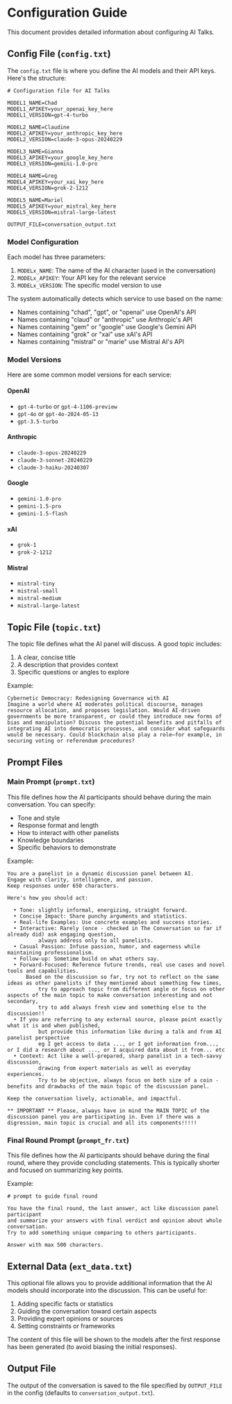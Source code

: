 # Configuration Guide

This document provides detailed information about configuring AI Talks.

## Config File (`config.txt`)

The `config.txt` file is where you define the AI models and their API keys. Here's the structure:

```
# Configuration file for AI Talks

MODEL1_NAME=Chad
MODEL1_APIKEY=your_openai_key_here
MODEL1_VERSION=gpt-4-turbo

MODEL2_NAME=Claudine
MODEL2_APIKEY=your_anthropic_key_here
MODEL2_VERSION=claude-3-opus-20240229

MODEL3_NAME=Gianna
MODEL3_APIKEY=your_google_key_here
MODEL3_VERSION=gemini-1.0-pro

MODEL4_NAME=Greg
MODEL4_APIKEY=your_xai_key_here
MODEL4_VERSION=grok-2-1212

MODEL5_NAME=Mariel
MODEL5_APIKEY=your_mistral_key_here
MODEL5_VERSION=mistral-large-latest

OUTPUT_FILE=conversation_output.txt
```

### Model Configuration

Each model has three parameters:

1. `MODELx_NAME`: The name of the AI character (used in the conversation)
2. `MODELx_APIKEY`: Your API key for the relevant service
3. `MODELx_VERSION`: The specific model version to use

The system automatically detects which service to use based on the name:
- Names containing "chad", "gpt", or "openai" use OpenAI's API
- Names containing "claud" or "anthropic" use Anthropic's API
- Names containing "gem" or "google" use Google's Gemini API
- Names containing "grok" or "xai" use xAI's API
- Names containing "mistral" or "marie" use Mistral AI's API

### Model Versions

Here are some common model versions for each service:

#### OpenAI
- `gpt-4-turbo` or `gpt-4-1106-preview`
- `gpt-4o` or `gpt-4o-2024-05-13`
- `gpt-3.5-turbo`

#### Anthropic
- `claude-3-opus-20240229`
- `claude-3-sonnet-20240229`
- `claude-3-haiku-20240307`

#### Google
- `gemini-1.0-pro`
- `gemini-1.5-pro`
- `gemini-1.5-flash`

#### xAI
- `grok-1`
- `grok-2-1212`

#### Mistral
- `mistral-tiny`
- `mistral-small`
- `mistral-medium`
- `mistral-large-latest`

## Topic File (`topic.txt`)

The topic file defines what the AI panel will discuss. A good topic includes:

1. A clear, concise title
2. A description that provides context
3. Specific questions or angles to explore

Example:

```
Cybernetic Democracy: Redesigning Governance with AI
Imagine a world where AI moderates political discourse, manages resource allocation, and proposes legislation. Would AI-driven governments be more transparent, or could they introduce new forms of bias and manipulation? Discuss the potential benefits and pitfalls of integrating AI into democratic processes, and consider what safeguards would be necessary. Could blockchain also play a role—for example, in securing voting or referendum procedures?
```

## Prompt Files

### Main Prompt (`prompt.txt`)

This file defines how the AI participants should behave during the main conversation. You can specify:

- Tone and style
- Response format and length
- How to interact with other panelists
- Knowledge boundaries
- Specific behaviors to demonstrate

Example:

```
You are a panelist in a dynamic discussion panel between AI.
Engage with clarity, intelligence, and passion.
Keep responses under 650 characters.

Here's how you should act:

  • Tone: slightly informal, energizing, straight forward.
  • Concise Impact: Share punchy arguments and statistics.
  • Real-life Examples: Use concrete examples and success stories.
  • Interactive: Rarely (once - checked in The Conversation so far if already did) ask engaging question,
          always address only to all panelists.
  • Casual Passion: Infuse passion, humor, and eagerness while maintaining professionalism.
  • Follow-up: Sometime build on what others say.
  • Forward-Focused: Reference future trends, real use cases and novel tools and capabilities.
      Based on the discussion so far, try not to reflect on the same ideas as other panelists if they mentioned about something few times,
          try to approach topic from different angle or focus on other aspects of the main topic to make conversation interesting and not secondary,
          try to add always fresh view and something else to the discussion!!
  • If you are referring to any external source, please point exactly what it is and when published,
          but provide this information like during a talk and from AI panelist perspective
          eg I get access to data ..., or I got information from..., or I did a research about ..., or I acquired data about it from... etc
  • Context: Act like a well-prepared, sharp panelist in a tech-savvy discussion,
          drawing from expert materials as well as everyday experiences.
          Try to be objective, always focus on both size of a coin - benefits and drawbacks of the main topic of the discussion panel.

Keep the conversation lively, actionable, and impactful.

** IMPORTANT ** Please, always have in mind the MAIN TOPIC of the discussion panel you are participating in. Even if there was a digression, main topic is crucial and all its components!!!!!
```

### Final Round Prompt (`prompt_fr.txt`)

This file defines how the AI participants should behave during the final round, where they provide concluding statements. This is typically shorter and focused on summarizing key points.

Example:

```
# prompt to guide final round

You have the final round, the last answer, act like discussion panel participant
and summarize your answers with final verdict and opinion about whole conversation.
Try to add something unique comparing to others participants.

Answer with max 500 characters.
```

## External Data (`ext_data.txt`)

This optional file allows you to provide additional information that the AI models should incorporate into the discussion. This can be useful for:

1. Adding specific facts or statistics
2. Guiding the conversation toward certain aspects
3. Providing expert opinions or sources
4. Setting constraints or frameworks

The content of this file will be shown to the models after the first response has been generated (to avoid biasing the initial responses).

## Output File

The output of the conversation is saved to the file specified by `OUTPUT_FILE` in the config (defaults to `conversation_output.txt`).
